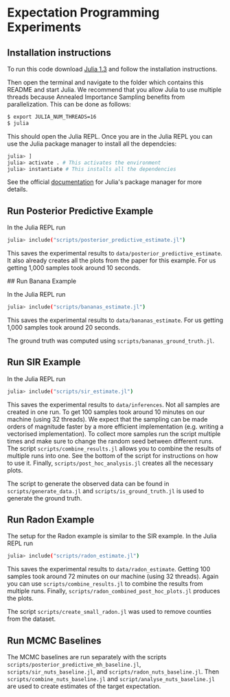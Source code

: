 # Expectation Programming Experiments

## Installation instructions

To run this code download [Julia 1.3](https://julialang.org/downloads/oldreleases/#v131_dec_30_2019) 
and follow the installation instructions.

Then open the terminal and navigate to the folder which contains 
this README and start Julia. We recommend that you allow Julia to use multiple 
threads because Annealed Importance Sampling benefits from parallelization.
This can be done as follows:
```bash
$ export JULIA_NUM_THREADS=16
$ julia
```

This should open the Julia REPL. Once you are in the Julia REPL you can use the 
Julia package manager to install all the dependcies:
```bash
julia> ]
julia> activate . # This activates the environment
julia> instantiate # This installs all the dependencies
```
See the official [documentation](https://julialang.github.io/Pkg.jl/v1/) for 
Julia's package manager for more details.

## Run Posterior Predictive Example

In the Julia REPL run
```bash
julia> include("scripts/posterior_predictive_estimate.jl")
```
This saves the experimental results to 
`data/posterior_predictive_estimate`. It also already creates all 
the plots from the paper for this example. For us getting 1,000 samples took 
around 10 seconds.

## Run Banana Example

In the Julia REPL run 
```bash
julia> include("scripts/bananas_estimate.jl")
```
This saves the experimental results to `data/bananas_estimate`. For us getting 
1,000 samples took around 20 seconds.

The ground truth was computed using `scripts/bananas_ground_truth.jl`.

## Run SIR Example

In the Julia REPL run
```bash
julia> include("scripts/sir_estimate.jl")
```
This saves the experimental results to `data/inferences`. Not all samples are 
created in one run. To get 100 samples took around 10 minutes on our machine 
(using 32 threads). We expect that the sampling can be made orders of magnitude 
faster by a more efficient implementation (e.g. writing a vectorised implementation).
To collect more samples run the script multiple 
times and make sure to change the random seed between different runs. The 
script `scripts/combine_results.jl` allows you to combine the results of multiple 
runs into one. See the bottom of the script for instructions on how to use it. 
Finally, `scripts/post_hoc_analysis.jl` creates all the necessary plots.

The script to generate the observed data can be found in `scripts/generate_data.jl`
and `scripts/is_ground_truth.jl` is used to generate the ground truth.

## Run Radon Example 

The setup for the Radon example is similar to the SIR example. In the Julia REPL
run
```bash
julia> include("scripts/radon_estimate.jl")
```
This saves the experimental results to `data/radon_estimate`. Getting 100 samples 
took around 72 minutes on our machine (using 32 threads). Again you can 
use `scripts/combine_results.jl` to combine the results from multiple runs.
Finally, `scripts/radon_combined_post_hoc_plots.jl` produces the plots.

The script `scripts/create_small_radon.jl` was used to remove counties from the 
dataset.

## Run MCMC Baselines

The MCMC baselines are run separately with the scripts 
`scripts/posterior_predictive_mh_baseline.jl`,
`scripts/sir_nuts_baseline.jl`, and `scripts/radon_nuts_baseline.jl`.
Then `scripts/combine_nuts_baseline.jl` and `script/analyse_nuts_baseline.jl` are
used to create estimates of the target expectation.